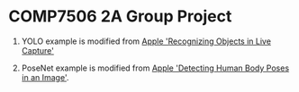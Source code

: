 #  COMP7506 2A Group Project

1. YOLO example is modified from [Apple 'Recognizing Objects in Live Capture'](https://developer.apple.com/documentation/vision/recognizing_objects_in_live_capture)

2. PoseNet example is modified from [Apple 'Detecting Human Body Poses in an Image'](https://developer.apple.com/documentation/coreml/detecting_human_body_poses_in_an_image).
